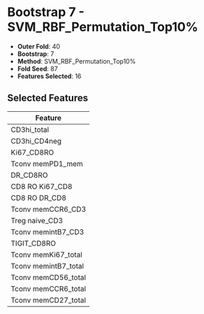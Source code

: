 # Bootstrap 7 - SVM_RBF_Permutation_Top10%

- **Outer Fold**: 40
- **Bootstrap**: 7
- **Method**: SVM_RBF_Permutation_Top10%
- **Fold Seed**: 87
- **Features Selected**: 16

## Selected Features

| Feature |
|---------|
| CD3hi_total |
| CD3hi_CD4neg |
| Ki67_CD8RO |
| Tconv memPD1_mem |
| DR_CD8RO |
| CD8 RO Ki67_CD8 |
| CD8 RO DR_CD8 |
| Tconv memCCR6_CD3 |
| Treg naive_CD3 |
| Tconv memintB7_CD3 |
| TIGIT_CD8RO |
| Tconv memKi67_total |
| Tconv memintB7_total |
| Tconv memCD56_total |
| Tconv memCCR6_total |
| Tconv memCD27_total |
